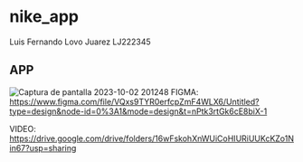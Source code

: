 # nike_app

Luis Fernando Lovo Juarez LJ222345

## APP

![Captura de pantalla 2023-10-02 201248](https://github.com/ferdy30/NikeApp/assets/110478914/561225db-8112-427f-bf67-8f5eb01c54c6)
FIGMA:
https://www.figma.com/file/VQxs9TYR0erfcpZmF4WLX6/Untitled?type=design&node-id=0%3A1&mode=design&t=nPtk3rtGk6cE8biX-1

VIDEO:
https://drive.google.com/drive/folders/16wFskohXnWUiCoHIURiUUKcKZo1Nin67?usp=sharing
